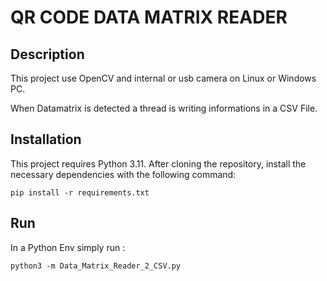<!DOCTYPE html>
<html>
<body>
    <h1>QR CODE DATA MATRIX READER</h1>
    <h2>Description</h2>
    <p>This project use OpenCV and internal or usb camera on Linux or Windows PC.</p>
    <p>When Datamatrix is detected a thread is writing informations in a CSV File.</p>
    <h2>Installation</h2>
    <p>This project requires Python 3.11. After cloning the repository, install the necessary dependencies with the following command:</p>
    <pre><code>pip install -r requirements.txt</code></pre>
    <h2>Run</h2>
    <p>In a Python Env simply run : </p>
    <pre><code>python3 -m Data_Matrix_Reader_2_CSV.py<code></pre>   
</body>
</html>
